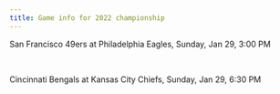 ```yaml
---
title: Game info for 2022 championship
---
```

San Francisco 49ers at Philadelphia Eagles, Sunday, Jan 29, 3:00 PM


<br/>

Cincinnati Bengals at Kansas City Chiefs, Sunday, Jan 29, 6:30 PM

